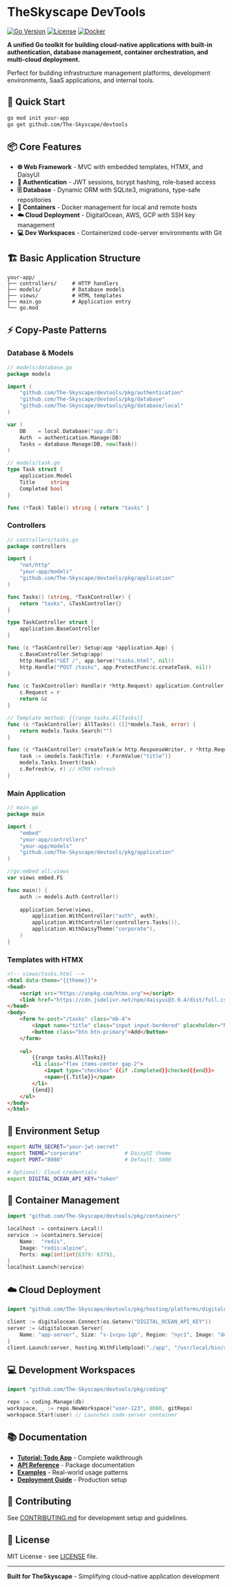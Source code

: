 # TheSkyscape DevTools

[![Go Version](https://img.shields.io/badge/Go-1.24+-00ADD8?style=flat&logo=go)](https://golang.org/)
[![License](https://img.shields.io/badge/License-MIT-blue.svg)](LICENSE)
[![Docker](https://img.shields.io/badge/Docker-Required-2496ED?style=flat&logo=docker)](https://docker.com/)

**A unified Go toolkit for building cloud-native applications with built-in authentication, database management, container orchestration, and multi-cloud deployment.**

Perfect for building infrastructure management platforms, development environments, SaaS applications, and internal tools.

## 🚀 Quick Start

```bash
go mod init your-app
go get github.com/The-Skyscape/devtools
```

## 📦 Core Features

- **🌐 Web Framework** - MVC with embedded templates, HTMX, and DaisyUI
- **🔐 Authentication** - JWT sessions, bcrypt hashing, role-based access
- **🗄️ Database** - Dynamic ORM with SQLite3, migrations, type-safe repositories  
- **🐳 Containers** - Docker management for local and remote hosts
- **☁️ Cloud Deployment** - DigitalOcean, AWS, GCP with SSH key management
- **💻 Dev Workspaces** - Containerized code-server environments with Git

## 🏗️ Basic Application Structure

```
your-app/
├── controllers/     # HTTP handlers
├── models/          # Database models  
├── views/           # HTML templates
├── main.go          # Application entry
└── go.mod
```

## ⚡ Copy-Paste Patterns

### Database & Models

```go
// models/database.go
package models

import (
    "github.com/The-Skyscape/devtools/pkg/authentication"
    "github.com/The-Skyscape/devtools/pkg/database"
    "github.com/The-Skyscape/devtools/pkg/database/local"
)

var (
    DB    = local.Database("app.db")
    Auth  = authentication.Manage(DB)
    Tasks = database.Manage(DB, new(Task))
)

// models/task.go
type Task struct {
    application.Model
    Title     string
    Completed bool
}

func (*Task) Table() string { return "tasks" }
```

### Controllers

```go
// controllers/tasks.go
package controllers

import (
    "net/http"
    "your-app/models"
    "github.com/The-Skyscape/devtools/pkg/application"
)

func Tasks() (string, *TaskController) {
    return "tasks", &TaskController{}
}

type TaskController struct {
    application.BaseController
}

func (c *TaskController) Setup(app *application.App) {
    c.BaseController.Setup(app)
    http.Handle("GET /", app.Serve("tasks.html", nil))
    http.Handle("POST /tasks", app.ProtectFunc(c.createTask, nil))
}

func (c TaskController) Handle(r *http.Request) application.Controller {
    c.Request = r
    return &c
}

// Template method: {{range tasks.AllTasks}}
func (c *TaskController) AllTasks() ([]*models.Task, error) {
    return models.Tasks.Search("")
}

func (c *TaskController) createTask(w http.ResponseWriter, r *http.Request) {
    task := &models.Task{Title: r.FormValue("title")}
    models.Tasks.Insert(task)
    c.Refresh(w, r) // HTMX refresh
}
```

### Main Application

```go
// main.go
package main

import (
    "embed"
    "your-app/controllers" 
    "your-app/models"
    "github.com/The-Skyscape/devtools/pkg/application"
)

//go:embed all:views
var views embed.FS

func main() {
    auth := models.Auth.Controller()
    
    application.Serve(views,
        application.WithController("auth", auth),
        application.WithController(controllers.Tasks()),
        application.WithDaisyTheme("corporate"),
    )
}
```

### Templates with HTMX

```html
<!-- views/tasks.html -->
<html data-theme="{{theme}}">
<head>
    <script src="https://unpkg.com/htmx.org"></script>
    <link href="https://cdn.jsdelivr.net/npm/daisyui@3.9.4/dist/full.css" rel="stylesheet">
</head>
<body>
    <form hx-post="/tasks" class="mb-4">
        <input name="title" class="input input-bordered" placeholder="New task">
        <button class="btn btn-primary">Add</button>
    </form>
    
    <ul>
        {{range tasks.AllTasks}}
        <li class="flex items-center gap-2">
            <input type="checkbox" {{if .Completed}}checked{{end}}>
            <span>{{.Title}}</span>
        </li>
        {{end}}
    </ul>
</body>
</html>
```

## 🔧 Environment Setup

```bash
export AUTH_SECRET="your-jwt-secret"
export THEME="corporate"              # DaisyUI theme
export PORT="8080"                    # Default: 5000

# Optional: Cloud credentials
export DIGITAL_OCEAN_API_KEY="token"
```

## 🐳 Container Management

```go
import "github.com/The-Skyscape/devtools/pkg/containers"

localhost := containers.Local()
service := &containers.Service{
    Name:  "redis",
    Image: "redis:alpine", 
    Ports: map[int]int{6379: 6379},
}
localhost.Launch(service)
```

## ☁️ Cloud Deployment

```go
import "github.com/The-Skyscape/devtools/pkg/hosting/platforms/digitalocean"

client := digitalocean.Connect(os.Getenv("DIGITAL_OCEAN_API_KEY"))
server := &digitalocean.Server{
    Name: "app-server", Size: "s-1vcpu-1gb", Region: "nyc1", Image: "docker-20-04",
}
client.Launch(server, hosting.WithFileUpload("./app", "/usr/local/bin/app"))
```

## 💻 Development Workspaces

```go
import "github.com/The-Skyscape/devtools/pkg/coding"

repo := coding.Manage(db)
workspace, _ := repo.NewWorkspace("user-123", 8080, gitRepo)
workspace.Start(user) // Launches code-server container
```

## 📚 Documentation

- **[Tutorial: Todo App](docs/tutorial.md)** - Complete walkthrough
- **[API Reference](docs/api.md)** - Package documentation
- **[Examples](docs/examples/)** - Real-world usage patterns
- **[Deployment Guide](docs/deployment.md)** - Production setup

## 🤝 Contributing

See [CONTRIBUTING.md](CONTRIBUTING.md) for development setup and guidelines.

## 📝 License

MIT License - see [LICENSE](LICENSE) file.

---

**Built for TheSkyscape** - Simplifying cloud-native application development